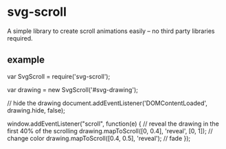 # svg-scroll
A simple library to create scroll animations easily – no third party libraries required.

## example

var SvgScroll = require('svg-scroll');

var drawing = new SvgScroll('#svg-drawing');

// hide the drawing
document.addEventListener('DOMContentLoaded', drawing.hide, false);

window.addEventListener("scroll", function(e) {
    // reveal the drawing in the first 40% of the scrolling
    drawing.mapToScroll([0, 0.4], 'reveal', [0, 1]);
    // change color
    drawing.mapToScroll([0.4, 0.5], 'reveal');
    // fade
});

